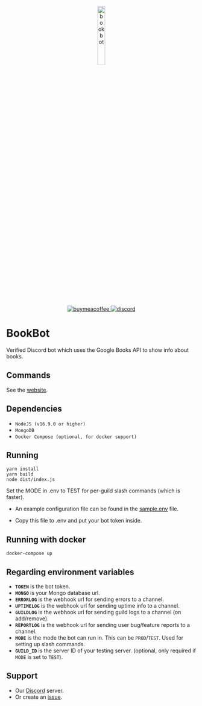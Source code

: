 <div align="center">
	<img src="https://media.discordapp.net/attachments/948141108402225184/948890934840528937/Untitled_design.png" alt=bookbot height=20% width=20% />
	<p align="center">
		<a href="https://buymeacoffee.com/bookbot">
			<img src="https://img.shields.io/badge/Buy_Me_A_Coffee-FFDD00?style=for-the-badge&logo=buy-me-a-coffee&logoColor=black" alt=buymeacoffee>
		</a>
		<a href="https://discord.gg/zxrrTEDkMg">
			<img src="https://img.shields.io/badge/Discord-5865F2?style=for-the-badge&logo=discord&logoColor=white" alt=discord>
		</a>
	</p>
</div>

# BookBot

Verified Discord bot which uses the Google Books API to show info about books.

## Commands

See the [website](https://rv178.github.io/bookbot/).

## Dependencies

- `NodeJS (v16.9.0 or higher)`
- `MongoDB`
- `Docker Compose (optional, for docker support)`

## Running

```
yarn install
yarn build
node dist/index.js
```

Set the MODE in .env to TEST for per-guild slash commands (which is faster).

- An example configuration file can be found in the [sample.env](./sample.env)
  file.

- Copy this file to .env and put your bot token inside.

## Running with docker

```
docker-compose up
```

## Regarding environment variables

- **`TOKEN`** is the bot token.
- **`MONGO`** is your Mongo database url.
- **`ERRORLOG`** is the webhook url for sending errors to a channel.
- **`UPTIMELOG`** is the webhook url for sending uptime info to a channel.
- **`GUILDLOG`** is the webhook url for sending guild logs to a channel (on
  add/remove).
- **`REPORTLOG`** is the webhook url for sending user bug/feature reports to a
  channel.
- **`MODE`** is the mode the bot can run in. This can be `PROD`/`TEST`. Used for
  setting up slash commands.
- **`GUILD_ID`** is the server ID of your testing server. (optional, only
  required if `MODE` is set to `TEST`).

## Support

- Our [Discord](https://discord.gg/zxrrTEDkMg) server.
- Or create an [issue](https://github.com/rv178/bookbot/issues/new/choose).
